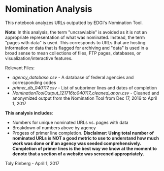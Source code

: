 # Nomination Analysis
This notebook analyzes URLs outputted by EDGI's Nomination Tool. 

**Note**: In this analysis, the term "uncrawlable" is avoided as it is not an appropriate representation of what was nominated. Instead, the term "pages with data" is used. This corresponds to URLs that are hosting information or data that is flagged for archiving and "data" is used in a broad sense to mean collections of files, FTP pages, databases, or visualization/interactive features.

Relevant Files:
- *agency_database.csv* - A database of federal agencies and corresponding codes
- *primer_db_040117.csv* - List of subprimer lines and dates of completion
- *NominationToolOutput_121716to040117_cleaned_anon.csv* - Cleaned and anonymized output from the Nomination Tool from Dec 17, 2016 to April 1, 2017


**This analysis includes**:
- Numbers for unique nominated URLs vs. pages with data
- Breakdown of numbers above by agency
- Progess of primer line completion. **Disclaimer: Using total number of nominated URLs is NOT a good metric to use to understand how much work was done or if an agency was seeded comprehensively. Completion of primer lines is the best way we know at the moment to denote that a section of a website was screened appropriately.**

Toly Rinberg - April 1, 2017

